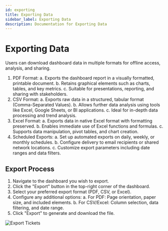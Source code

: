 ```yaml
---
id: exporting
title: Exporting Data
sidebar_label: Exporting Data
description: Documentation for Exporting Data
---
```


# Exporting Data

Users can download dashboard data in multiple formats for offline access, analysis, and sharing.

1. PDF Format:
   a. Exports the dashboard report in a visually formatted, printable document.
   b. Retains graphical elements such as charts, tables, and key metrics.
   c. Suitable for presentations, reporting, and sharing with stakeholders.
2. CSV Format:
   a. Exports raw data in a structured, tabular format (Comma-Separated Values).
   b. Allows further data analysis using tools like Excel, Google Sheets, or BI applications.
   c. Ideal for in-depth data processing and trend analysis.
3. Excel Format:
   a. Exports data in native Excel format with formatting preserved.
   b. Enables immediate use of Excel functions and formulas.
   c. Supports data manipulation, pivot tables, and chart creation.
4. Scheduled Exports:
   a. Set up automated exports on daily, weekly, or monthly schedules.
   b. Configure delivery to email recipients or shared network locations.
   c. Customize export parameters including date ranges and data filters.

## Export Process

1. Navigate to the dashboard you wish to export.
2. Click the "Export" button in the top-right corner of the dashboard.
3. Select your preferred export format (PDF, CSV, or Excel).
4. Configure any additional options:
   a. For PDF: Page orientation, paper size, and included elements.
   b. For CSV/Excel: Column selection, data filtering, and date range.
5. Click "Export" to generate and download the file.

![Export Tickets](/img/Helpdesk/Export_Tickets.jpg)